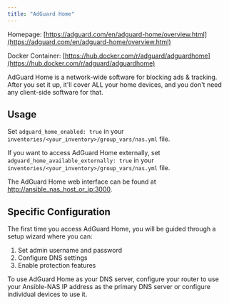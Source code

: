 ```yaml
---
title: "AdGuard Home"
---
```


Homepage: [https://adguard.com/en/adguard-home/overview.html](https://adguard.com/en/adguard-home/overview.html)

Docker Container: [https://hub.docker.com/r/adguard/adguardhome](https://hub.docker.com/r/adguard/adguardhome)

AdGuard Home is a network-wide software for blocking ads & tracking. After you set it up, it'll cover ALL your home devices, and you don't need any client-side software for that.

## Usage

Set `adguard_home_enabled: true` in your `inventories/<your_inventory>/group_vars/nas.yml` file.

If you want to access AdGuard Home externally, set `adguard_home_available_externally: true` in your `inventories/<your_inventory>/group_vars/nas.yml` file.

The AdGuard Home web interface can be found at [http://ansible_nas_host_or_ip:3000](http://ansible_nas_host_or_ip:3000).

## Specific Configuration

The first time you access AdGuard Home, you will be guided through a setup wizard where you can:

1. Set admin username and password
2. Configure DNS settings
3. Enable protection features

To use AdGuard Home as your DNS server, configure your router to use your Ansible-NAS IP address as the primary DNS server or configure individual devices to use it.

